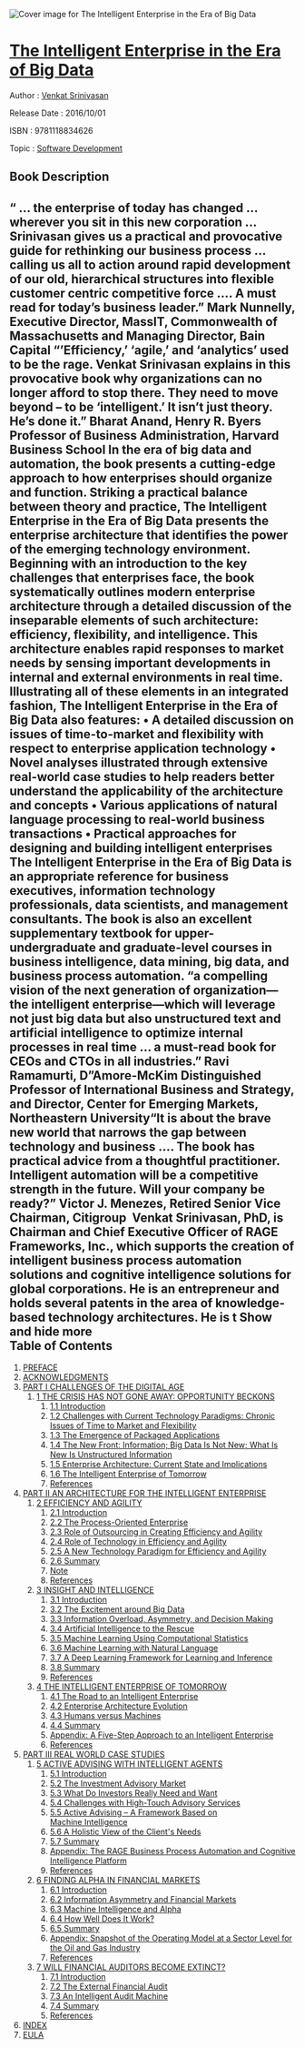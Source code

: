 ![Cover image for The Intelligent Enterprise in the Era of Big Data](https://imgdetail.ebookreading.net/cover/cover/software_development/EB9781118834626.jpg)

[The Intelligent Enterprise in the Era of Big Data](https://ebookreading.net/view/book/The+Intelligent+Enterprise+in+the+Era+of+Big+Data-EB9781118834626_1.html "The Intelligent Enterprise in the Era of Big Data")
====================================================================================================================

Author : [Venkat Srinivasan](https://ebookreading.net/search/author/Venkat+Srinivasan)

Release Date : 2016/10/01

ISBN : 9781118834626

Topic : [Software Development](https://ebookreading.net/search/category/software-development)

Book Description
-----------------

 “ … the enterprise of today has changed … wherever you sit in this new corporation … Srinivasan gives us a practical and provocative guide for rethinking our business process … calling us all to action around rapid development of our old, hierarchical structures into flexible customer centric competitive force …. A must read for today’s business leader.” Mark Nunnelly, Executive Director, MassIT, Commonwealth of Massachusetts and Managing Director, Bain Capital
“’Efficiency,’ ‘agile,’ and ‘analytics’ used to be the rage. Venkat Srinivasan explains in this provocative book why organizations can no longer afford to stop there. They need to move beyond – to be ‘intelligent.’ It isn’t just theory. He’s done it.” Bharat Anand, Henry R. Byers Professor of Business Administration, Harvard Business School
In the era of big data and automation, the book presents a cutting-edge approach to how enterprises should organize and function. Striking a practical balance between theory and practice, The Intelligent Enterprise in the Era of Big Data presents the enterprise architecture that identifies the power of the emerging technology environment.
Beginning with an introduction to the key challenges that enterprises face, the book systematically outlines modern enterprise architecture through a detailed discussion of the inseparable elements of such architecture: efficiency, flexibility, and intelligence. This architecture enables rapid responses to market needs by sensing important developments in internal and external environments in real time. Illustrating all of these elements in an integrated fashion, The Intelligent Enterprise in the Era of Big Data also features:
• A detailed discussion on issues of time-to-market and flexibility with respect to enterprise application technology
• Novel analyses illustrated through extensive real-world case studies to help readers better understand the applicability of the architecture and concepts
• Various applications of natural language processing to real-world business transactions
• Practical approaches for designing and building intelligent enterprises
The Intelligent Enterprise in the Era of Big Data is an appropriate reference for business executives, information technology professionals, data scientists, and management consultants. The book is also an excellent supplementary textbook for upper-undergraduate and graduate-level courses in business intelligence, data mining, big data, and business process automation.
“a compelling vision of the next generation of organization—the intelligent enterprise—which will leverage not just big data but also unstructured text and artificial intelligence to optimize internal processes in real time … a must-read book for CEOs and CTOs in all industries.” Ravi Ramamurti, D”Amore-McKim Distinguished Professor of International Business and Strategy, and Director, Center for Emerging Markets, Northeastern University“It is about the brave new world that narrows the gap between technology and business …. The book has practical advice from a thoughtful practitioner. Intelligent automation will be a competitive strength in the future. Will your company be ready?” Victor J. Menezes, Retired Senior Vice Chairman, Citigroup 
Venkat Srinivasan, PhD, is Chairman and Chief Executive Officer of RAGE Frameworks, Inc., which supports the creation of intelligent business process automation solutions and cognitive intelligence solutions for global corporations. He is an entrepreneur and holds several patents in the area of knowledge-based technology architectures. He is t
        Show and hide more                
Table of Contents
-----------------

1. [PREFACE](https://ebookreading.net/view/book/The+Intelligent+Enterprise+in+the+Era+of+Big+Data-EB9781118834626_7.html)
1. [ACKNOWLEDGMENTS](https://ebookreading.net/view/book/The+Intelligent+Enterprise+in+the+Era+of+Big+Data-EB9781118834626_8.html)
1. [PART I CHALLENGES OF THE DIGITAL AGE](https://ebookreading.net/view/book/The+Intelligent+Enterprise+in+the+Era+of+Big+Data-EB9781118834626_9.html)
    1. [1 THE CRISIS HAS NOT GONE AWAY: OPPORTUNITY BECKONS](https://ebookreading.net/view/book/The+Intelligent+Enterprise+in+the+Era+of+Big+Data-EB9781118834626_10.html)
        1. [1.1 Introduction](https://ebookreading.net/view/book/The+Intelligent+Enterprise+in+the+Era+of+Big+Data-EB9781118834626_10.html#c1_1)
        1. [1.2 Challenges with Current Technology Paradigms: Chronic Issues of Time to Market and Flexibility](https://ebookreading.net/view/book/The+Intelligent+Enterprise+in+the+Era+of+Big+Data-EB9781118834626_10.html#c1_2)
        1. [1.3 The Emergence of Packaged Applications](https://ebookreading.net/view/book/The+Intelligent+Enterprise+in+the+Era+of+Big+Data-EB9781118834626_10.html#c1_3)
        1. [1.4 The New Front: Information; Big Data Is Not New; What Is New Is Unstructured Information](https://ebookreading.net/view/book/The+Intelligent+Enterprise+in+the+Era+of+Big+Data-EB9781118834626_10.html#c1_4)
        1. [1.5 Enterprise Architecture: Current State and Implications](https://ebookreading.net/view/book/The+Intelligent+Enterprise+in+the+Era+of+Big+Data-EB9781118834626_10.html#c1_5)
        1. [1.6 The Intelligent Enterprise of Tomorrow](https://ebookreading.net/view/book/The+Intelligent+Enterprise+in+the+Era+of+Big+Data-EB9781118834626_10.html#c1_6)
        1. [References](https://ebookreading.net/view/book/The+Intelligent+Enterprise+in+the+Era+of+Big+Data-EB9781118834626_10.html#c01-bibl-0001)
1. [PART II AN ARCHITECTURE FOR THE INTELLIGENT ENTERPRISE](https://ebookreading.net/view/book/The+Intelligent+Enterprise+in+the+Era+of+Big+Data-EB9781118834626_11.html)
    1. [2 EFFICIENCY AND AGILITY](https://ebookreading.net/view/book/The+Intelligent+Enterprise+in+the+Era+of+Big+Data-EB9781118834626_12.html)
        1. [2.1 Introduction](https://ebookreading.net/view/book/The+Intelligent+Enterprise+in+the+Era+of+Big+Data-EB9781118834626_12.html#c2_1)
        1. [2.2 The Process-Oriented Enterprise](https://ebookreading.net/view/book/The+Intelligent+Enterprise+in+the+Era+of+Big+Data-EB9781118834626_12.html#c2_2)
        1. [2.3 Role of Outsourcing in Creating Efficiency and Agility](https://ebookreading.net/view/book/The+Intelligent+Enterprise+in+the+Era+of+Big+Data-EB9781118834626_12.html#c2_3)
        1. [2.4 Role of Technology in Efficiency and Agility](https://ebookreading.net/view/book/The+Intelligent+Enterprise+in+the+Era+of+Big+Data-EB9781118834626_12.html#c2_4)
        1. [2.5 A New Technology Paradigm for Efficiency and Agility](https://ebookreading.net/view/book/The+Intelligent+Enterprise+in+the+Era+of+Big+Data-EB9781118834626_12.html#c2_5)
        1. [2.6 Summary](https://ebookreading.net/view/book/The+Intelligent+Enterprise+in+the+Era+of+Big+Data-EB9781118834626_12.html#c2_6)
        1. [Note](https://ebookreading.net/view/book/The+Intelligent+Enterprise+in+the+Era+of+Big+Data-EB9781118834626_12.html#notesSet)
        1. [References](https://ebookreading.net/view/book/The+Intelligent+Enterprise+in+the+Era+of+Big+Data-EB9781118834626_12.html#c02-bibl-0001)
    1. [3 INSIGHT AND INTELLIGENCE](https://ebookreading.net/view/book/The+Intelligent+Enterprise+in+the+Era+of+Big+Data-EB9781118834626_13.html)
        1. [3.1 Introduction](https://ebookreading.net/view/book/The+Intelligent+Enterprise+in+the+Era+of+Big+Data-EB9781118834626_13.html#c3_1)
        1. [3.2 The Excitement around Big Data](https://ebookreading.net/view/book/The+Intelligent+Enterprise+in+the+Era+of+Big+Data-EB9781118834626_13.html#c3_2)
        1. [3.3 Information Overload, Asymmetry, and Decision Making](https://ebookreading.net/view/book/The+Intelligent+Enterprise+in+the+Era+of+Big+Data-EB9781118834626_13.html#c3_3)
        1. [3.4 Artificial Intelligence to the Rescue](https://ebookreading.net/view/book/The+Intelligent+Enterprise+in+the+Era+of+Big+Data-EB9781118834626_13.html#c3_4)
        1. [3.5 Machine Learning Using Computational Statistics](https://ebookreading.net/view/book/The+Intelligent+Enterprise+in+the+Era+of+Big+Data-EB9781118834626_13.html#c3_5)
        1. [3.6 Machine Learning with Natural Language](https://ebookreading.net/view/book/The+Intelligent+Enterprise+in+the+Era+of+Big+Data-EB9781118834626_13.html#c3_6)
        1. [3.7 A Deep Learning Framework for Learning and Inference](https://ebookreading.net/view/book/The+Intelligent+Enterprise+in+the+Era+of+Big+Data-EB9781118834626_13.html#c3_7)
        1. [3.8 Summary](https://ebookreading.net/view/book/The+Intelligent+Enterprise+in+the+Era+of+Big+Data-EB9781118834626_13.html#c3_8)
        1. [References](https://ebookreading.net/view/book/The+Intelligent+Enterprise+in+the+Era+of+Big+Data-EB9781118834626_13.html#c03-bibl-0001)
    1. [4 THE INTELLIGENT ENTERPRISE OF TOMORROW](https://ebookreading.net/view/book/The+Intelligent+Enterprise+in+the+Era+of+Big+Data-EB9781118834626_14.html)
        1. [4.1 The Road to an Intelligent Enterprise](https://ebookreading.net/view/book/The+Intelligent+Enterprise+in+the+Era+of+Big+Data-EB9781118834626_14.html#c4_1)
        1. [4.2 Enterprise Architecture Evolution](https://ebookreading.net/view/book/The+Intelligent+Enterprise+in+the+Era+of+Big+Data-EB9781118834626_14.html#c4_2)
        1. [4.3 Humans versus Machines](https://ebookreading.net/view/book/The+Intelligent+Enterprise+in+the+Era+of+Big+Data-EB9781118834626_14.html#c4_3)
        1. [4.4 Summary](https://ebookreading.net/view/book/The+Intelligent+Enterprise+in+the+Era+of+Big+Data-EB9781118834626_14.html#c4_4)
        1. [Appendix: A Five-Step Approach to an Intelligent Enterprise](https://ebookreading.net/view/book/The+Intelligent+Enterprise+in+the+Era+of+Big+Data-EB9781118834626_14.html#c4_5)
        1. [References](https://ebookreading.net/view/book/The+Intelligent+Enterprise+in+the+Era+of+Big+Data-EB9781118834626_14.html#c04-bibl-0001)
1. [PART III REAL WORLD CASE STUDIES](https://ebookreading.net/view/book/The+Intelligent+Enterprise+in+the+Era+of+Big+Data-EB9781118834626_15.html)
    1. [5 ACTIVE ADVISING WITH INTELLIGENT AGENTS](https://ebookreading.net/view/book/The+Intelligent+Enterprise+in+the+Era+of+Big+Data-EB9781118834626_16.html)
        1. [5.1 Introduction](https://ebookreading.net/view/book/The+Intelligent+Enterprise+in+the+Era+of+Big+Data-EB9781118834626_16.html#c5_1)
        1. [5.2 The Investment Advisory Market](https://ebookreading.net/view/book/The+Intelligent+Enterprise+in+the+Era+of+Big+Data-EB9781118834626_16.html#c5_2)
        1. [5.3 What Do Investors Really Need and Want](https://ebookreading.net/view/book/The+Intelligent+Enterprise+in+the+Era+of+Big+Data-EB9781118834626_16.html#c5_3)
        1. [5.4 Challenges with High-Touch Advisory Services](https://ebookreading.net/view/book/The+Intelligent+Enterprise+in+the+Era+of+Big+Data-EB9781118834626_16.html#c5_4)
        1. [5.5 Active Advising – A Framework Based on Machine Intelligence](https://ebookreading.net/view/book/The+Intelligent+Enterprise+in+the+Era+of+Big+Data-EB9781118834626_16.html#c5_5)
        1. [5.6 A Holistic View of the Client&#39;s Needs](https://ebookreading.net/view/book/The+Intelligent+Enterprise+in+the+Era+of+Big+Data-EB9781118834626_16.html#c5_6)
        1. [5.7 Summary](https://ebookreading.net/view/book/The+Intelligent+Enterprise+in+the+Era+of+Big+Data-EB9781118834626_16.html#c5_7)
        1. [Appendix: The RAGE Business Process Automation and Cognitive Intelligence Platform](https://ebookreading.net/view/book/The+Intelligent+Enterprise+in+the+Era+of+Big+Data-EB9781118834626_16.html#c5_8)
        1. [References](https://ebookreading.net/view/book/The+Intelligent+Enterprise+in+the+Era+of+Big+Data-EB9781118834626_16.html#c05-bibl-0001)
    1. [6 FINDING ALPHA IN FINANCIAL MARKETS](https://ebookreading.net/view/book/The+Intelligent+Enterprise+in+the+Era+of+Big+Data-EB9781118834626_17.html)
        1. [6.1 Introduction](https://ebookreading.net/view/book/The+Intelligent+Enterprise+in+the+Era+of+Big+Data-EB9781118834626_17.html#c6_1)
        1. [6.2 Information Asymmetry and Financial Markets](https://ebookreading.net/view/book/The+Intelligent+Enterprise+in+the+Era+of+Big+Data-EB9781118834626_17.html#c6_2)
        1. [6.3 Machine Intelligence and Alpha](https://ebookreading.net/view/book/The+Intelligent+Enterprise+in+the+Era+of+Big+Data-EB9781118834626_17.html#c6_3)
        1. [6.4 How Well Does It Work?](https://ebookreading.net/view/book/The+Intelligent+Enterprise+in+the+Era+of+Big+Data-EB9781118834626_17.html#c6_4)
        1. [6.5 Summary](https://ebookreading.net/view/book/The+Intelligent+Enterprise+in+the+Era+of+Big+Data-EB9781118834626_17.html#c6_5)
        1. [Appendix: Snapshot of the Operating Model at a Sector Level for the Oil and Gas Industry](https://ebookreading.net/view/book/The+Intelligent+Enterprise+in+the+Era+of+Big+Data-EB9781118834626_17.html#c6_6)
        1. [References](https://ebookreading.net/view/book/The+Intelligent+Enterprise+in+the+Era+of+Big+Data-EB9781118834626_17.html#c06-bibl-0001)
    1. [7 WILL FINANCIAL AUDITORS BECOME EXTINCT?](https://ebookreading.net/view/book/The+Intelligent+Enterprise+in+the+Era+of+Big+Data-EB9781118834626_18.html)
        1. [7.1 Introduction](https://ebookreading.net/view/book/The+Intelligent+Enterprise+in+the+Era+of+Big+Data-EB9781118834626_18.html#c7_1)
        1. [7.2 The External Financial Audit](https://ebookreading.net/view/book/The+Intelligent+Enterprise+in+the+Era+of+Big+Data-EB9781118834626_18.html#c7_2)
        1. [7.3 An Intelligent Audit Machine](https://ebookreading.net/view/book/The+Intelligent+Enterprise+in+the+Era+of+Big+Data-EB9781118834626_18.html#c7_3)
        1. [7.4 Summary](https://ebookreading.net/view/book/The+Intelligent+Enterprise+in+the+Era+of+Big+Data-EB9781118834626_18.html#c7_4)
        1. [References](https://ebookreading.net/view/book/The+Intelligent+Enterprise+in+the+Era+of+Big+Data-EB9781118834626_18.html#c07-bibl-0001)
1. [INDEX](https://ebookreading.net/view/book/The+Intelligent+Enterprise+in+the+Era+of+Big+Data-EB9781118834626_19.html)
1. [EULA](https://ebookreading.net/view/book/The+Intelligent+Enterprise+in+the+Era+of+Big+Data-EB9781118834626_20.html)
